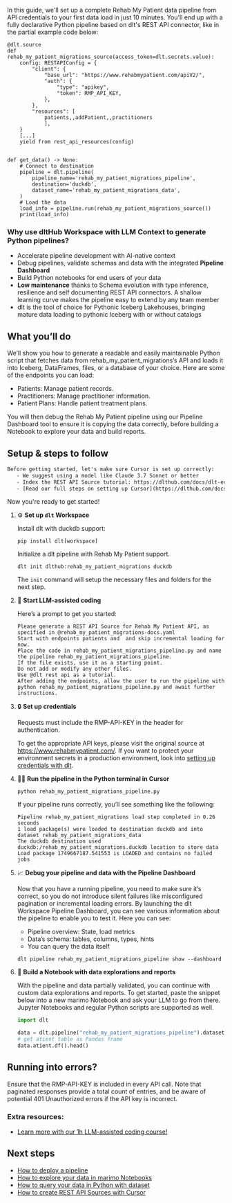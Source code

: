 In this guide, we'll set up a complete Rehab My Patient data pipeline from API credentials to your first data load in just 10 minutes. You'll end up with a fully declarative Python pipeline based on dlt's REST API connector, like in the partial example code below:

```python-outcome
@dlt.source
def rehab_my_patient_migrations_source(access_token=dlt.secrets.value):
    config: RESTAPIConfig = {
        "client": {
            "base_url": "https://www.rehabmypatient.com/apiV2/",
            "auth": {
                "type": "apikey",
                "token": RMP_API_KEY,
            },
        },
        "resources": [
            patients,,addPatient,,practitioners
            ],
    }
    [...]
    yield from rest_api_resources(config)


def get_data() -> None:
    # Connect to destination
    pipeline = dlt.pipeline(
        pipeline_name='rehab_my_patient_migrations_pipeline',
        destination='duckdb',
        dataset_name='rehab_my_patient_migrations_data', 
    )
    # Load the data
    load_info = pipeline.run(rehab_my_patient_migrations_source())
    print(load_info) 
```

### Why use dltHub Workspace with LLM Context to generate Python pipelines?

- Accelerate pipeline development with AI-native context
- Debug pipelines, validate schemas and data with the integrated **Pipeline Dashboard**
- Build Python notebooks for end users of your data
- **Low maintenance** thanks to Schema evolution with type inference, resilience and self documenting REST API connectors. A shallow learning curve makes the pipeline easy to extend by any team member
- dlt is the tool of choice for Pythonic Iceberg Lakehouses, bringing mature data loading to pythonic Iceberg with or without catalogs

## What you’ll do

We’ll show you how to generate a readable and easily maintainable Python script that fetches data from rehab_my_patient_migrations’s API and loads it into Iceberg, DataFrames, files, or a database of your choice. Here are some of the endpoints you can load:

- Patients: Manage patient records.
- Practitioners: Manage practitioner information.
- Patient Plans: Handle patient treatment plans.

You will then debug the Rehab My Patient pipeline using our Pipeline Dashboard tool to ensure it is copying the data correctly, before building a Notebook to explore your data and build reports.

## Setup & steps to follow

```default
Before getting started, let's make sure Cursor is set up correctly:
   - We suggest using a model like Claude 3.7 Sonnet or better
   - Index the REST API Source tutorial: https://dlthub.com/docs/dlt-ecosystem/verified-sources/rest_api/ and add it to context as **@dlt rest api**
   - [Read our full steps on setting up Cursor](https://dlthub.com/docs/dlt-ecosystem/llm-tooling/cursor-restapi#23-configuring-cursor-with-documentation)
```

Now you're ready to get started!

1. ⚙️ **Set up `dlt` Workspace**
    
    Install dlt with duckdb support:
    ```shell
    pip install dlt[workspace]
    ```

    Initialize a dlt pipeline with Rehab My Patient support.
    ```shell
    dlt init dlthub:rehab_my_patient_migrations duckdb
    ```

    The `init` command will setup the necessary files and folders for the next step.
    
2. 🤠 **Start LLM-assisted coding**
    
    Here’s a prompt to get you started:
    
    ```prompt
    Please generate a REST API Source for Rehab My Patient API, as specified in @rehab_my_patient_migrations-docs.yaml 
    Start with endpoints patients and  and skip incremental loading for now. 
    Place the code in rehab_my_patient_migrations_pipeline.py and name the pipeline rehab_my_patient_migrations_pipeline. 
    If the file exists, use it as a starting point. 
    Do not add or modify any other files. 
    Use @dlt rest api as a tutorial. 
    After adding the endpoints, allow the user to run the pipeline with python rehab_my_patient_migrations_pipeline.py and await further instructions.
    ```

    
3. 🔒 **Set up credentials** 
    
    Requests must include the RMP-API-KEY in the header for authentication.
    
    To get the appropriate API keys, please visit the original source at https://www.rehabmypatient.com/.
    If you want to protect your environment secrets in a production environment, look into [setting up credentials with dlt](https://dlthub.com/docs/walkthroughs/add_credentials).
    
4. 🏃‍♀️ **Run the pipeline in the Python terminal in Cursor**
    
    ```shell
    python rehab_my_patient_migrations_pipeline.py
    ```
    
    If your pipeline runs correctly, you’ll see something like the following:
    
    ```shell
    Pipeline rehab_my_patient_migrations load step completed in 0.26 seconds
    1 load package(s) were loaded to destination duckdb and into dataset rehab_my_patient_migrations_data
    The duckdb destination used duckdb:/rehab_my_patient_migrations.duckdb location to store data
    Load package 1749667187.541553 is LOADED and contains no failed jobs
    ```
    
5. 📈 **Debug your pipeline and data with the Pipeline Dashboard**

    Now that you have a running pipeline, you need to make sure it’s correct, so you do not introduce silent failures like misconfigured pagination or incremental loading errors. By launching the dlt Workspace Pipeline Dashboard, you can see various information about the pipeline to enable you to test it. Here you can see:
    - Pipeline overview: State, load metrics
    - Data’s schema: tables, columns, types, hints
    - You can query the data itself
    
    ```shell
    dlt pipeline rehab_my_patient_migrations_pipeline show --dashboard
    ```
    
6. 🐍 **Build a Notebook with data explorations and reports**

    With the pipeline and data partially validated, you can continue with custom data explorations and reports. To get started, paste the snippet below into a new marimo Notebook and ask your LLM to go from there. Jupyter Notebooks and regular Python scripts are supported as well.

    
    ```python
    import dlt

   data = dlt.pipeline("rehab_my_patient_migrations_pipeline").dataset()
   # get atient table as Pandas frame
   data.atient.df().head()
    ```

## Running into errors?

Ensure that the RMP-API-KEY is included in every API call. Note that paginated responses provide a total count of entries, and be aware of potential 401 Unauthorized errors if the API key is incorrect.

### Extra resources:

- [Learn more with our 1h LLM-assisted coding course!](https://www.youtube.com/watch?v=GGid70rnJuM)

## Next steps

- [How to deploy a pipeline](https://dlthub.com/docs/walkthroughs/deploy-a-pipeline)
- [How to explore your data in marimo Notebooks](https://dlthub.com/docs/general-usage/dataset-access/marimo)
- [How to query your data in Python with dataset](https://dlthub.com/docs/general-usage/dataset-access/dataset)
- [How to create REST API Sources with Cursor](https://dlthub.com/docs/dlt-ecosystem/llm-tooling/cursor-restapi)